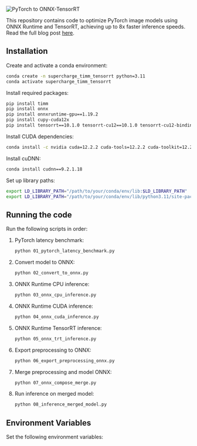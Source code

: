 ![PyTorch to ONNX-TensorRT](https://dicksonneoh.com/images/portfolio/supercharge_your_pytorch_image_models/post_image.png)

This repository contains code to optimize PyTorch image models using ONNX Runtime and TensorRT, achieving up to 8x faster inference speeds. Read the full blog post [here](https://dicksonneoh.com/portfolio/supercharge_your_pytorch_image_models/).


## Installation
Create and activate a conda environment:

```bash
conda create -n supercharge_timm_tensorrt python=3.11
conda activate supercharge_timm_tensorrt
```
 Install required packages:


```bash
pip install timm
pip install onnx
pip install onnxruntime-gpu==1.19.2
pip install cupy-cuda12x
pip install tensorrt==10.1.0 tensorrt-cu12==10.1.0 tensorrt-cu12-bindings==10.1.0 tensorrt-cu12-libs==10.1.0
```

Install CUDA dependencies:
```bash
conda install -c nvidia cuda=12.2.2 cuda-tools=12.2.2 cuda-toolkit=12.2.2 cuda-version=12.2 cuda-command-line-tools=12.2.2 cuda-compiler=12.2.2 cuda-runtime=12.2.2
```

Install cuDNN:
```bash
conda install cudnn==9.2.1.18
```

Set up library paths:
```bash
export LD_LIBRARY_PATH="/path/to/your/conda/env/lib:$LD_LIBRARY_PATH"
export LD_LIBRARY_PATH="/path/to/your/conda/env/lib/python3.11/site-packages/tensorrt_libs:$LD_LIBRARY_PATH"
```

## Running the code

Run the following scripts in order:

1. PyTorch latency benchmark:
   ```bash
   python 01_pytorch_latency_benchmark.py
   ```

2. Convert model to ONNX:
   ```bash
   python 02_convert_to_onnx.py
   ```

3. ONNX Runtime CPU inference:
   ```bash
   python 03_onnx_cpu_inference.py
   ```

4. ONNX Runtime CUDA inference:
   ```bash
   python 04_onnx_cuda_inference.py
   ```

5. ONNX Runtime TensorRT inference:
   ```bash
   python 05_onnx_trt_inference.py
   ```

6. Export preprocessing to ONNX:
   ```bash
   python 06_export_preprocessing_onnx.py
   ```

7. Merge preprocessing and model ONNX:
   ```bash
   python 07_onnx_compose_merge.py
   ```

8. Run inference on merged model:
   ```bash
   python 08_inference_merged_model.py
   ```

## Environment Variables

Set the following environment variables:




<!-- # Pytorch to ONNX-TensorRT

This repository contains a script to convert a PyTorch model to ONNX format and then to TensorRT format.

## Prerequisites

- PyTorch
- ONNX
- TensorRT

## Installation
For simplicity, I'll use a conda environment with Python 3.11.

Setup conda environment:
```bash
conda create -n pt-to-onnx-tensorrt python=3.11
conda activate pt-to-onnx-tensorrt
```


1. Install CUDA components:
   ```bash
   conda install -y -c nvidia cuda=12.2.2 cuda-tools=12.2.2 cuda-toolkit=12.2.2 cuda-version=12.2 cuda-command-line-tools=12.2.2 cuda-compiler=12.2.2 cuda-runtime=12.2.2
   ```

2. Install cuDNN:
   ```bash
   conda install cudnn==9.2.1.18
   ```

3. Install ONNX Runtime GPU:
   ```bash
   pip install -U onnxruntime-gpu==1.19.2
   ```
4. Install TensorRT:
   ```bash
   pip install tensorrt==10.1.0 tensorrt-cu12==10.1.0 tensorrt-cu12-bindings==10.1.0 tensorrt-cu12-libs==10.1.0
   ```

5. Install TIMM:
   ```bash
   pip install timm, onnx, cupy
   ```

6. Set up library paths:
   ```bash
   export LD_LIBRARY_PATH="/path/to/your/conda/env/lib:$LD_LIBRARY_PATH"
   export LD_LIBRARY_PATH="/path/to/your/conda/env/lib/python3.11/site-packages/tensorrt_libs:$LD_LIBRARY_PATH"
   ```
   Note: Adjust the paths according to your Conda environment location.


## Notebooks
Benchmark notebooks:
- [Benchmark TIMM](./notebooks/benchmark_timm.ipynb)
- [Benchmark ONNX Runtime CPU](./notebooks/benchmark_onnxruntime_cpu.ipynb)
- [Benchmark ONNX Runtime GPU](./notebooks/benchmark_onnxruntime_gpu.ipynb)
- [Benchmark TensorRT](./notebooks/benchmark_tensorrt.ipynb)


Conversion notebooks:
- [Pytorch to ONNX](./notebooks/pytorch_to_onnx.ipynb)
- [ONNX to TensorRT](./notebooks/onnx_to_tensorrt.ipynb)     -->
